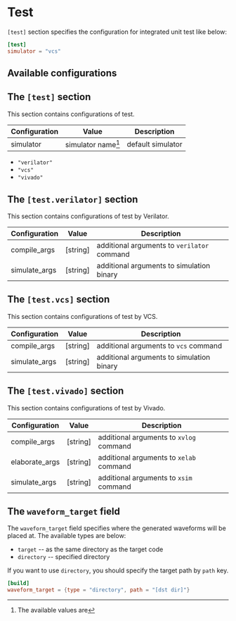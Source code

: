 # Test

`[test]` section specifies the configuration for integrated unit test like below:

```toml
[test]
simulator = "vcs"
```

## Available configurations

## The `[test]` section

This section contains configurations of test.

| Configuration | Value                | Description       |
|---------------|----------------------|-------------------|
| simulator     | simulator name[^sim] | default simulator |

[^sim]: The available values are 

* `"verilator"`
* `"vcs"`
* `"vivado"`

## The `[test.verilator]` section

This section contains configurations of test by Verilator.

| Configuration | Value    | Description                                 |
|---------------|----------|---------------------------------------------|
| compile_args  | [string] | additional arguments to `verilator` command |
| simulate_args | [string] | additional arguments to simulation binary   |

## The `[test.vcs]` section

This section contains configurations of test by VCS.

| Configuration | Value    | Description                               |
|---------------|----------|-------------------------------------------|
| compile_args  | [string] | additional arguments to `vcs` command     |
| simulate_args | [string] | additional arguments to simulation binary |

## The `[test.vivado]` section

This section contains configurations of test by Vivado.

| Configuration  | Value    | Description                             |
|----------------|----------|-----------------------------------------|
| compile_args   | [string] | additional arguments to `xvlog` command |
| elaborate_args | [string] | additional arguments to `xelab` command |
| simulate_args  | [string] | additional arguments to `xsim` command  |

## The `waveform_target` field

The `waveform_target` field specifies where the generated waveforms will be placed at.
The available types are below:

* `target` -- as the same directory as the target code
* `directory` -- specified directory

If you want to use `directory`, you should specify the target path by `path` key.

```toml
[build]
waveform_target = {type = "directory", path = "[dst dir]"}
```
